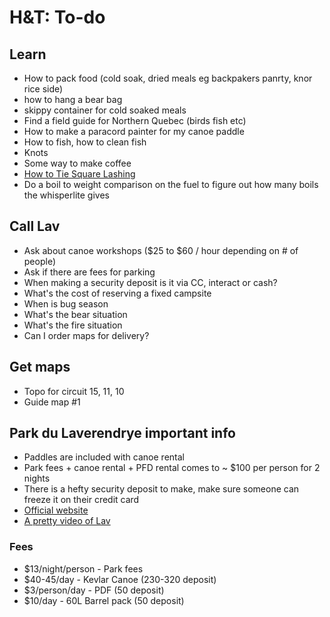 # H&T: To-do

## Learn

- How to pack food (cold soak, dried meals eg backpakers panrty, knor rice side)
- how to hang a bear bag
- skippy container for cold soaked meals
- Find a field guide for Northern Quebec (birds fish etc)
- How to make a paracord painter for my canoe paddle
- How to fish, how to clean fish
- Knots
- Some way to make coffee
- [How to Tie Square Lashing](https://survivalsherpa.wordpress.com/2015/02/22/camp-craft-how-to-tie-square-lashing/)
- Do a boil to weight comparison on the fuel to figure out how many boils the whisperlite gives

## Call Lav

- Ask about canoe workshops ($25 to $60 / hour depending on # of people)
- Ask if there are fees for parking
- When making a security deposit is it via CC, interact or cash?
- What's the cost of reserving a fixed campsite
- When is bug season
- What's the bear situation
- What's the fire situation
- Can I order maps for delivery?

## Get maps

- Topo for circuit 15, 11, 10
- Guide map #1

## Park du Laverendrye important info

- Paddles are included with canoe rental
- Park fees + canoe rental + PFD rental comes to ~ $100 per person for 2 nights
- There is a hefty security deposit to make, make sure someone can freeze it on their credit card
- [Official website](http://www.canot-camping.ca/)
- [A pretty video of Lav](https://www.youtube.com/watch?v=AKIkUEd0sMo)

### Fees

- $13/night/person - Park fees
- $40-45/day - Kevlar Canoe (230-320 deposit)
- $3/person/day - PDF (50 deposit)
- $10/day - 60L Barrel pack (50 deposit)
